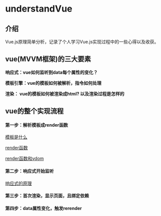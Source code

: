 # understandVue

## 介绍
  Vue.js原理简单分析，记录了个人学习Vue.js实现过程中的一些心得以及收获。

## vue(MVVM框架)的三大要素
**响应式：vue如何监听到data每个属性的变化？**

**模板引擎：vue的模板如何被解析，指令如何处理**

**渲染： vue的模板如何被渲染成html? 以及渲染过程是怎样的**

## vue的整个实现流程
#### 第一步：解析模板成render函数
[模板是什么](./docs/模板的本质.md)

[render函数](./docs/render函数.md)

[render函数和vdom](./docs/render函数和vdom.md)

#### 第二步：响应式开始监听
[响应式的原理](./docs/响应式的原理.md)

#### 第三步：首次渲染，显示页面，且绑定依赖

#### 第四步：data属性变化，触发rerender
